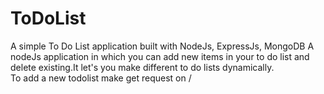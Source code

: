 # ToDoList
A simple To Do List application built with NodeJs, ExpressJs, MongoDB
A nodeJs application in which you can add new items in your to do list and delete existing.It let's you make different to do lists dynamically.
<br/> To add a new todolist make get request on /<title for your to do list>

<br/>
![Screenshot](screenshot.png)
<br/>
## Available Scripts

In the project directory, you can run:
### `npm install`
to install all needed dependencies

### `node app.js`
to start the server

<br/>
Then navigate to your browser http://localhost:3000/ to view the app
